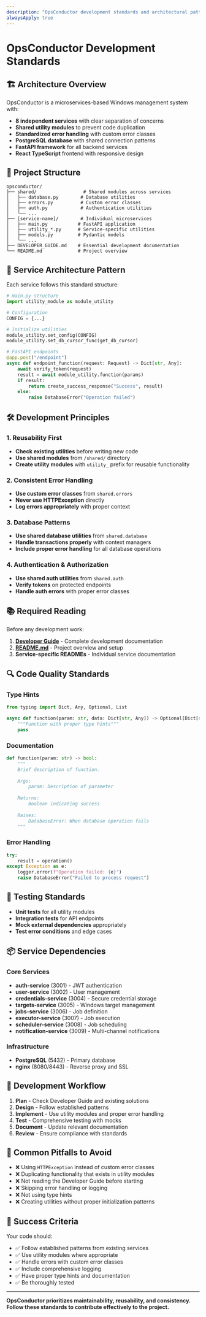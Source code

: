 ```yaml
---
description: "OpsConductor development standards and architectural patterns"
alwaysApply: true
---
```


# OpsConductor Development Standards

## 🏗️ Architecture Overview

OpsConductor is a microservices-based Windows management system with:
- **8 independent services** with clear separation of concerns
- **Shared utility modules** to prevent code duplication
- **Standardized error handling** with custom error classes
- **PostgreSQL database** with shared connection patterns
- **FastAPI framework** for all backend services
- **React TypeScript** frontend with responsive design

## 📁 Project Structure

```
opsconductor/
├── shared/                 # Shared modules across services
│   ├── database.py        # Database utilities
│   ├── errors.py          # Custom error classes
│   ├── auth.py            # Authentication utilities
│   └── ...
├── [service-name]/        # Individual microservices
│   ├── main.py           # FastAPI application
│   ├── utility_*.py      # Service-specific utilities
│   ├── models.py         # Pydantic models
│   └── ...
├── DEVELOPER_GUIDE.md    # Essential development documentation
└── README.md             # Project overview
```

## 🔧 Service Architecture Pattern

Each service follows this standard structure:

```python
# main.py structure
import utility_module as module_utility

# Configuration
CONFIG = {...}

# Initialize utilities
module_utility.set_config(CONFIG)
module_utility.set_db_cursor_func(get_db_cursor)

# FastAPI endpoints
@app.post("/endpoint")
async def endpoint_function(request: Request) -> Dict[str, Any]:
    await verify_token(request)
    result = await module_utility.function(params)
    if result:
        return create_success_response("Success", result)
    else:
        raise DatabaseError("Operation failed")
```

## 🛠️ Development Principles

### 1. Reusability First
- **Check existing utilities** before writing new code
- **Use shared modules** from `/shared/` directory
- **Create utility modules** with `utility_` prefix for reusable functionality

### 2. Consistent Error Handling
- **Use custom error classes** from `shared.errors`
- **Never use HTTPException** directly
- **Log errors appropriately** with proper context

### 3. Database Patterns
- **Use shared database utilities** from `shared.database`
- **Handle transactions properly** with context managers
- **Include proper error handling** for all database operations

### 4. Authentication & Authorization
- **Use shared auth utilities** from `shared.auth`
- **Verify tokens** on protected endpoints
- **Handle auth errors** with proper error classes

## 📚 Required Reading

Before any development work:
1. **[Developer Guide](DEVELOPER_GUIDE.md)** - Complete development documentation
2. **[README.md](README.md)** - Project overview and setup
3. **Service-specific READMEs** - Individual service documentation

## 🔍 Code Quality Standards

### Type Hints
```python
from typing import Dict, Any, Optional, List

async def function(param: str, data: Dict[str, Any]) -> Optional[Dict[str, Any]]:
    """Function with proper type hints"""
    pass
```

### Documentation
```python
def function(param: str) -> bool:
    """
    Brief description of function.
    
    Args:
        param: Description of parameter
        
    Returns:
        Boolean indicating success
        
    Raises:
        DatabaseError: When database operation fails
    """
```

### Error Handling
```python
try:
    result = operation()
except Exception as e:
    logger.error(f"Operation failed: {e}")
    raise DatabaseError("Failed to process request")
```

## 🧪 Testing Standards

- **Unit tests** for all utility modules
- **Integration tests** for API endpoints
- **Mock external dependencies** appropriately
- **Test error conditions** and edge cases

## 📦 Service Dependencies

### Core Services
- **auth-service** (3001) - JWT authentication
- **user-service** (3002) - User management
- **credentials-service** (3004) - Secure credential storage
- **targets-service** (3005) - Windows target management
- **jobs-service** (3006) - Job definition
- **executor-service** (3007) - Job execution
- **scheduler-service** (3008) - Job scheduling
- **notification-service** (3009) - Multi-channel notifications

### Infrastructure
- **PostgreSQL** (5432) - Primary database
- **nginx** (8080/8443) - Reverse proxy and SSL

## 🔄 Development Workflow

1. **Plan** - Check Developer Guide and existing solutions
2. **Design** - Follow established patterns
3. **Implement** - Use utility modules and proper error handling
4. **Test** - Comprehensive testing with mocks
5. **Document** - Update relevant documentation
6. **Review** - Ensure compliance with standards

## 🚨 Common Pitfalls to Avoid

- ❌ Using `HTTPException` instead of custom error classes
- ❌ Duplicating functionality that exists in utility modules
- ❌ Not reading the Developer Guide before starting
- ❌ Skipping error handling or logging
- ❌ Not using type hints
- ❌ Creating utilities without proper initialization patterns

## 🎯 Success Criteria

Your code should:
- ✅ Follow established patterns from existing services
- ✅ Use utility modules where appropriate
- ✅ Handle errors with custom error classes
- ✅ Include comprehensive logging
- ✅ Have proper type hints and documentation
- ✅ Be thoroughly tested

---

**OpsConductor prioritizes maintainability, reusability, and consistency. Follow these standards to contribute effectively to the project.**